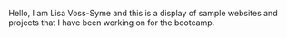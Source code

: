 Hello, I am Lisa Voss-Syme and this is a display of sample websites and projects that I have been working on for the bootcamp.
